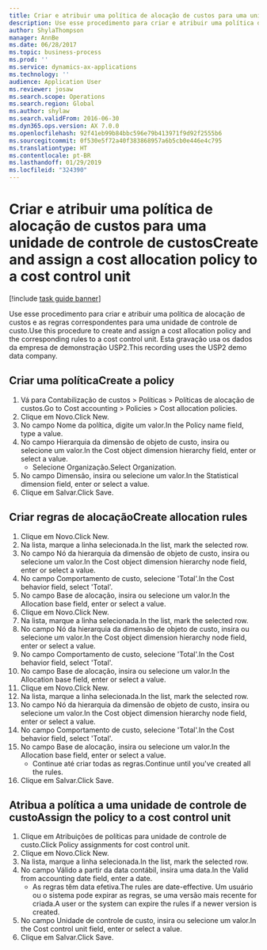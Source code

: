 ```yaml
---
title: Criar e atribuir uma política de alocação de custos para uma unidade de controle de custos
description: Use esse procedimento para criar e atribuir uma política de alocação de custos e as regras correspondentes para uma unidade de controle de custo.
author: ShylaThompson
manager: AnnBe
ms.date: 06/28/2017
ms.topic: business-process
ms.prod: ''
ms.service: dynamics-ax-applications
ms.technology: ''
audience: Application User
ms.reviewer: josaw
ms.search.scope: Operations
ms.search.region: Global
ms.author: shylaw
ms.search.validFrom: 2016-06-30
ms.dyn365.ops.version: AX 7.0.0
ms.openlocfilehash: 92f41eb99b84bbc596e79b413971f9d92f2555b6
ms.sourcegitcommit: 0f530e5f72a40f383868957a6b5cb0e446e4c795
ms.translationtype: HT
ms.contentlocale: pt-BR
ms.lasthandoff: 01/29/2019
ms.locfileid: "324390"
---
```

# <a name="create-and-assign-a-cost-allocation-policy-to-a-cost-control-unit"></a><span data-ttu-id="5f09c-103">Criar e atribuir uma política de alocação de custos para uma unidade de controle de custos</span><span class="sxs-lookup"><span data-stu-id="5f09c-103">Create and assign a cost allocation policy to a cost control unit</span></span>

[!include [task guide banner](../../includes/task-guide-banner.md)]

<span data-ttu-id="5f09c-104">Use esse procedimento para criar e atribuir uma política de alocação de custos e as regras correspondentes para uma unidade de controle de custo.</span><span class="sxs-lookup"><span data-stu-id="5f09c-104">Use this procedure to create and assign a cost allocation policy and the corresponding rules to a cost control unit.</span></span> <span data-ttu-id="5f09c-105">Esta gravação usa os dados da empresa de demonstração USP2.</span><span class="sxs-lookup"><span data-stu-id="5f09c-105">This recording uses the USP2 demo data company.</span></span>


## <a name="create-a-policy"></a><span data-ttu-id="5f09c-106">Criar uma política</span><span class="sxs-lookup"><span data-stu-id="5f09c-106">Create a policy</span></span>
1. <span data-ttu-id="5f09c-107">Vá para Contabilização de custos > Políticas > Políticas de alocação de custos.</span><span class="sxs-lookup"><span data-stu-id="5f09c-107">Go to Cost accounting > Policies > Cost allocation policies.</span></span>
2. <span data-ttu-id="5f09c-108">Clique em Novo.</span><span class="sxs-lookup"><span data-stu-id="5f09c-108">Click New.</span></span>
3. <span data-ttu-id="5f09c-109">No campo Nome da política, digite um valor.</span><span class="sxs-lookup"><span data-stu-id="5f09c-109">In the Policy name field, type a value.</span></span>
4. <span data-ttu-id="5f09c-110">No campo Hierarquia da dimensão de objeto de custo, insira ou selecione um valor.</span><span class="sxs-lookup"><span data-stu-id="5f09c-110">In the Cost object dimension hierarchy field, enter or select a value.</span></span>
    * <span data-ttu-id="5f09c-111">Selecione Organização.</span><span class="sxs-lookup"><span data-stu-id="5f09c-111">Select Organization.</span></span>  
5. <span data-ttu-id="5f09c-112">No campo Dimensão, insira ou selecione um valor.</span><span class="sxs-lookup"><span data-stu-id="5f09c-112">In the Statistical dimension field, enter or select a value.</span></span>
6. <span data-ttu-id="5f09c-113">Clique em Salvar.</span><span class="sxs-lookup"><span data-stu-id="5f09c-113">Click Save.</span></span>

## <a name="create-allocation-rules"></a><span data-ttu-id="5f09c-114">Criar regras de alocação</span><span class="sxs-lookup"><span data-stu-id="5f09c-114">Create allocation rules</span></span>
1. <span data-ttu-id="5f09c-115">Clique em Novo.</span><span class="sxs-lookup"><span data-stu-id="5f09c-115">Click New.</span></span>
2. <span data-ttu-id="5f09c-116">Na lista, marque a linha selecionada.</span><span class="sxs-lookup"><span data-stu-id="5f09c-116">In the list, mark the selected row.</span></span>
3. <span data-ttu-id="5f09c-117">No campo Nó da hierarquia da dimensão de objeto de custo, insira ou selecione um valor.</span><span class="sxs-lookup"><span data-stu-id="5f09c-117">In the Cost object dimension hierarchy node field, enter or select a value.</span></span>
4. <span data-ttu-id="5f09c-118">No campo Comportamento de custo, selecione 'Total'.</span><span class="sxs-lookup"><span data-stu-id="5f09c-118">In the Cost behavior field, select 'Total'.</span></span>
5. <span data-ttu-id="5f09c-119">No campo Base de alocação, insira ou selecione um valor.</span><span class="sxs-lookup"><span data-stu-id="5f09c-119">In the Allocation base field, enter or select a value.</span></span>
6. <span data-ttu-id="5f09c-120">Clique em Novo.</span><span class="sxs-lookup"><span data-stu-id="5f09c-120">Click New.</span></span>
7. <span data-ttu-id="5f09c-121">Na lista, marque a linha selecionada.</span><span class="sxs-lookup"><span data-stu-id="5f09c-121">In the list, mark the selected row.</span></span>
8. <span data-ttu-id="5f09c-122">No campo Nó da hierarquia da dimensão de objeto de custo, insira ou selecione um valor.</span><span class="sxs-lookup"><span data-stu-id="5f09c-122">In the Cost object dimension hierarchy node field, enter or select a value.</span></span>
9. <span data-ttu-id="5f09c-123">No campo Comportamento de custo, selecione 'Total'.</span><span class="sxs-lookup"><span data-stu-id="5f09c-123">In the Cost behavior field, select 'Total'.</span></span>
10. <span data-ttu-id="5f09c-124">No campo Base de alocação, insira ou selecione um valor.</span><span class="sxs-lookup"><span data-stu-id="5f09c-124">In the Allocation base field, enter or select a value.</span></span>
11. <span data-ttu-id="5f09c-125">Clique em Novo.</span><span class="sxs-lookup"><span data-stu-id="5f09c-125">Click New.</span></span>
12. <span data-ttu-id="5f09c-126">Na lista, marque a linha selecionada.</span><span class="sxs-lookup"><span data-stu-id="5f09c-126">In the list, mark the selected row.</span></span>
13. <span data-ttu-id="5f09c-127">No campo Nó da hierarquia da dimensão de objeto de custo, insira ou selecione um valor.</span><span class="sxs-lookup"><span data-stu-id="5f09c-127">In the Cost object dimension hierarchy node field, enter or select a value.</span></span>
14. <span data-ttu-id="5f09c-128">No campo Comportamento de custo, selecione 'Total'.</span><span class="sxs-lookup"><span data-stu-id="5f09c-128">In the Cost behavior field, select 'Total'.</span></span>
15. <span data-ttu-id="5f09c-129">No campo Base de alocação, insira ou selecione um valor.</span><span class="sxs-lookup"><span data-stu-id="5f09c-129">In the Allocation base field, enter or select a value.</span></span>
    * <span data-ttu-id="5f09c-130">Continue até criar todas as regras.</span><span class="sxs-lookup"><span data-stu-id="5f09c-130">Continue until you've created all the rules.</span></span>  
16. <span data-ttu-id="5f09c-131">Clique em Salvar.</span><span class="sxs-lookup"><span data-stu-id="5f09c-131">Click Save.</span></span>

## <a name="assign-the-policy-to-a-cost-control-unit"></a><span data-ttu-id="5f09c-132">Atribua a política a uma unidade de controle de custo</span><span class="sxs-lookup"><span data-stu-id="5f09c-132">Assign the policy to a cost control unit</span></span>
1. <span data-ttu-id="5f09c-133">Clique em Atribuições de políticas para unidade de controle de custo.</span><span class="sxs-lookup"><span data-stu-id="5f09c-133">Click Policy assignments for cost control unit.</span></span>
2. <span data-ttu-id="5f09c-134">Clique em Novo.</span><span class="sxs-lookup"><span data-stu-id="5f09c-134">Click New.</span></span>
3. <span data-ttu-id="5f09c-135">Na lista, marque a linha selecionada.</span><span class="sxs-lookup"><span data-stu-id="5f09c-135">In the list, mark the selected row.</span></span>
4. <span data-ttu-id="5f09c-136">No campo Válido a partir da data contábil, insira uma data.</span><span class="sxs-lookup"><span data-stu-id="5f09c-136">In the Valid from accounting date field, enter a date.</span></span>
    * <span data-ttu-id="5f09c-137">As regras têm data efetiva.</span><span class="sxs-lookup"><span data-stu-id="5f09c-137">The rules are date-effective.</span></span> <span data-ttu-id="5f09c-138">Um usuário ou o sistema pode expirar as regras, se uma versão mais recente for criada.</span><span class="sxs-lookup"><span data-stu-id="5f09c-138">A user or the system can expire the rules if a newer version is created.</span></span>  
5. <span data-ttu-id="5f09c-139">No campo Unidade de controle de custo, insira ou selecione um valor.</span><span class="sxs-lookup"><span data-stu-id="5f09c-139">In the Cost control unit field, enter or select a value.</span></span>
6. <span data-ttu-id="5f09c-140">Clique em Salvar.</span><span class="sxs-lookup"><span data-stu-id="5f09c-140">Click Save.</span></span>

